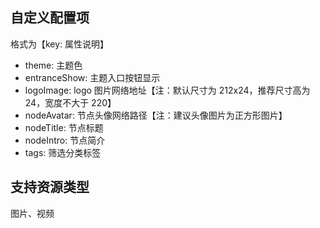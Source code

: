 ## 自定义配置项

格式为【key: 属性说明】

- theme: 主题色
- entranceShow: 主题入口按钮显示
- logoImage: logo 图片网络地址【注：默认尺寸为 212x24，推荐尺寸高为 24，宽度不大于 220】
- nodeAvatar: 节点头像网络路径【注：建议头像图片为正方形图片】
- nodeTitle: 节点标题
- nodeIntro: 节点简介
- tags: 筛选分类标签

## 支持资源类型

图片、视频
